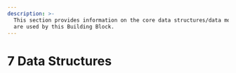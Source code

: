 ```yaml
---
description: >-
  This section provides information on the core data structures/data models that
  are used by this Building Block.
---
```


# 7 Data Structures

